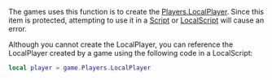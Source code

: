 The games uses this function is to create the [Players.LocalPlayer](https://developer.roblox.com/en-us/api-reference/property/Players/LocalPlayer). Since this item is protected, attempting to use it in a [Script](https://developer.roblox.com/en-us/api-reference/class/Script) or [LocalScript](https://developer.roblox.com/en-us/api-reference/class/LocalScript) will cause an error.

Although you cannot create the LocalPlayer, you can reference the LocalPlayer created by a game using the following code in a LocalScript:

 ```lua
local player = game.Players.LocalPlayer
```